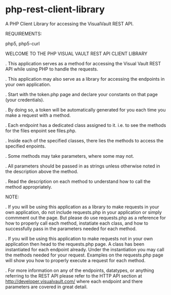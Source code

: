 # php-rest-client-library
A PHP Client Library for accessing the VisualVault REST API. 

REQUIREMENTS:

php5, php5-curl

WELCOME TO THE PHP VISUAL VAULT REST API CLIENT LIBRARY

. This application serves as a method for accessing the Visual Vault REST API while using PHP to handle the requests.

. This application may also serve as a library for accessing the endpoints in your own application. 

. Start with the token.php page and declare your constants on that page (your credentials). 

. By doing so, a token will be automatically generated for you each time you make a request with a method.

. Each endpoint has a dedicated class assigned to it. i.e. to see the methods for the files enpoint see files.php.

. Inside each of the specified classes, there lies the methods to access the specified enpoints. 

. Some methods may take parameters, where some may not. 

. All parameters should be passed in as strings unless otherwise noted in the description above the method.  

. Read the description on each method to understand how to call the method appropriately.

NOTE:

. If you will be using this application as a library to make requests in your own application, do not include requests.php
in your application or simply commment out the page. But please do use requests.php as a reference for how to properly 
call each method, instatiate each class, and how to successfully pass in the parameters needed for each method.

. If you will be using this application to make requests not in your own application then head to the requests.php page.
 A class has been instantiated for each endpoint already. Under the instantiation you may call the methods 
 needed for your request. Examples on the requests.php page will show you how to properly execute a request for each method. 

. For more information on any of the endpoints, datatypes, or anything referring to the REST API please refer
  to the HTTP API section at http://developer.visualvault.com/ where each endpoint and there parameters are
  covered in great detail.

